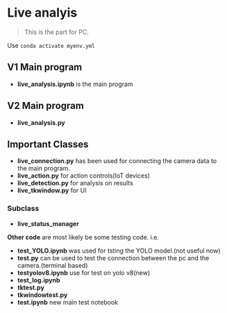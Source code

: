 # Live analyis
> This is the part for PC.<br>

Use ```conda activate myenv.yml```<br>

## V1 Main program
- **live_analysis.ipynb** is the main program<br>
## V2 Main program
- **live_analysis.py**<br>
## Important Classes
- **live_connection.py** has been used for connecting the camera data to the main program.<br>
- **live_action.py** for action controls(IoT devices)<br>
- **live_detection.py** for analysis on results<br>
- **live_tkwindow.py** for UI<br>
### Subclass
- **live_status_manager**

**Other code** are most likely be some testing code.
i.e.
- **test_YOLO.ipynb** was used for tsting the YOLO model.(not useful now)
- **test.py** can be used to test the connection between the pc and the camera.(terminal based)
- **testyolov8.ipynb** use for test on yolo v8(new)
- **test_log.ipynb**
- **tktest.py**
- **tkwindowtest.py**
- **test.ipynb** new main test notebook
